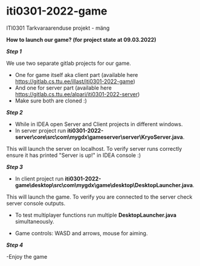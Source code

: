 # iti0301-2022-game

ITI0301 Tarkvaraarenduse projekt - mäng


**How to launch our game? (for project state at 09.03.2022)**

**_Step 1_**

We use two separate gitlab projects for our game.
- One for game itself aka client part (available here https://gitlab.cs.ttu.ee/illast/iti0301-2022-game)
- And one for server part (available here https://gitlab.cs.ttu.ee/alpari/iti0301-2022-server)
- Make sure both are cloned :)

**_Step 2_**
- While in IDEA open Server and Client projects in different windows.
- In server project run **iti0301-2022-server\core\src\com\mygdx\gameserver\server\KryoServer.java**.

This will launch the server on localhost. 
To verify server runs correctly ensure it has printed "Server is up!" in IDEA console :)

**_Step 3_**
- In client project run **iti0301-2022-game\desktop\src\com\mygdx\game\desktop\DesktopLauncher.java**.

This will launch the game.
To verify you are connected to the server check server console outputs.

- To test multiplayer functions run multiple **DesktopLauncher.java** simultaneously.

- Game controls: WASD and arrows, mouse for aiming.

**_Step 4_**

-Enjoy the game
